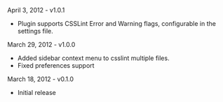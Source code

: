 April 3, 2012 - v1.0.1
* Plugin supports CSSLint Error and Warning flags, configurable in the settings file.

March 29, 2012 - v1.0.0

* Added sidebar context menu to csslint multiple files.
* Fixed preferences support

March 18, 2012 - v0.1.0

* Initial release